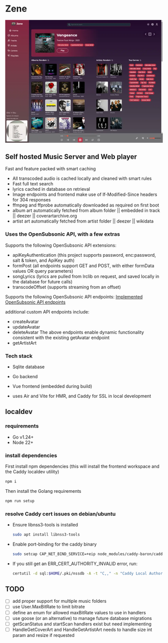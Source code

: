 # Zene
![Zene screenshot](./docs/assets/zene-home.webp)

## Self hosted Music Server and Web player
Fast and feature packed with smart caching
- All transcoded audio is cached locally and cleaned with smart rules
- Fast full text search
- lyrics cached in database on retrieval
- Image endpoints and frontend make use of If-Modified-Since headers for 304 responses
- ffmpeg and ffprobe automatically downloaded as required on first boot
- album art automatically fetched from album folder || embedded in track || deezer || coverartarchive.org
- artist art automatically fetched from artist folder || deezer || wikidata

### Uses the OpenSubsonic API, with a few extras
Supports the following OpenSubsonic API extensions:
- apiKeyAuthentication (this project supports password, enc:password, salt & token, and ApiKey auth)
- formPost (all endpoints support GET and POST, with either formData values OR query parameters)
- songLyrics (lyrics are pulled from lrclib on request, and saved locally in the database for future calls)
- transcodeOffset (supports streaming from an offset)

Supports the following OpenSubsonic API endpoints:
[Implemented OpenSubsonic API endpoints](./docs/implemented-opensubsonic-endpoints.md)

additional custom API endpoints include:
- createAvatar
- updateAvatar
- deleteAvatar
  The above endpoints enable dynamic functionality consistent with the existing getAvatar endpoint
- getArtistArt

### Tech stack
- Sqlite database
- Go backend
- Vue frontend (embedded during build)

- uses Air and Vite for HMR, and Caddy for SSL in local development

## localdev
### requirements
- Go v1.24+
- Node 22+

### install dependencies
First install npm dependencies (this will install the frontend workspace and the Caddy localdev utility)
```bash
npm i
```
Then install the Golang requirements
```bash
npm run setup
```

### resolve Caddy cert issues on debian/ubuntu
- Ensure libnss3-tools is installed
  ```bash
  sudo apt install libnss3-tools
  ```
- Enable port-binding for the caddy binary
  ```bash
  sudo setcap CAP_NET_BIND_SERVICE=+eip node_modules/caddy-baron/caddy
  ```
- If you still get an ERR_CERT_AUTHORITY_INVALID error, run:
  ```bash
  certutil -d sql:$HOME/.pki/nssdb -A -t "C,," -n "Caddy Local Authority" -i ~/.local/share/caddy/pki/authorities/local/root.crt
  ```

## TODO
- [ ] add proper support for multiple music folders
- [ ] use User.MaxBitRate to limit bitrate
- [ ] define an enum for allowed maxBitRate values to use in handlers
- [ ] use goose (or an alternative) to manage future database migrations
- [ ] getScanStatus and startScan handlers exist but need implementing
- [ ] HandleGetCoverArt and HandleGetArtistArt needs to handle size int param and resize if requested
